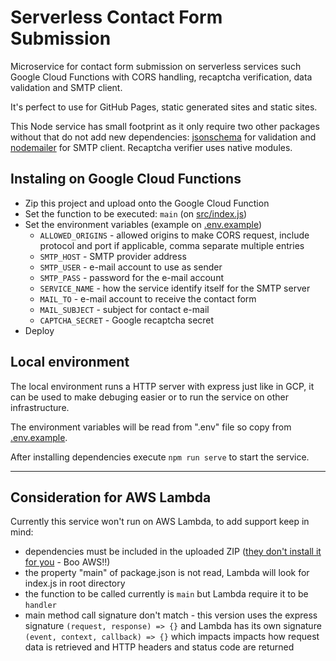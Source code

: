 # Serverless Contact Form Submission

Microservice for contact form submission on serverless services such Google Cloud Functions
with CORS handling, recaptcha verification, data validation and SMTP client.

It's perfect to use for GitHub Pages, static generated sites and static sites.

This Node service has small footprint as it only require two other packages without that do not
add new dependencies: [jsonschema][0] for validation and [nodemailer][1] for SMTP client.
Recaptcha verifier uses native modules.

## Instaling on Google Cloud Functions

- Zip this project and upload onto the Google Cloud Function
- Set the function to be executed: `main` (on [src/index.js](./src/index.js))
- Set the environment variables (example on [.env.example](./.env.example))
    - `ALLOWED_ORIGINS` - allowed origins to make CORS request, include
      protocol and port if applicable, comma separate multiple entries
    - `SMTP_HOST` - SMTP provider address
    - `SMTP_USER` - e-mail account to use as sender
    - `SMTP_PASS` - password for the e-mail account
    - `SERVICE_NAME` - how the service identify itself for the SMTP server
    - `MAIL_TO` - e-mail account to receive the contact form
    - `MAIL_SUBJECT` - subject for contact e-mail
    - `CAPTCHA_SECRET` - Google recaptcha secret
- Deploy

## Local environment

The local environment runs a HTTP server with express just like in GCP, it can be used to make
debuging easier or to run the service on other infrastructure.

The environment variables will be read from ".env" file so copy from [.env.example](./.env.example).

After installing dependencies execute `npm run serve` to start the service.

---

## Consideration for AWS Lambda

Currently this service won't run on AWS Lambda, to add support keep in mind:

- dependencies must be included in the uploaded ZIP ([they don't install it for you][2] - Boo AWS!!)
- the property "main" of package.json is not read, Lambda will look for index.js in root directory
- the function to be called currently is `main` but Lambda require it to be `handler`
- main method call signature don't match - this version uses the express signature
  `(request, response) => {}` and Lambda has its own signature `(event, context, callback) => {}`
  which impacts impacts how request data is retrieved and HTTP headers and status code are returned

[0]: https://www.npmjs.com/package/jsonschema
[1]: https://www.npmjs.com/package/nodemailer
[2]: https://docs.aws.amazon.com/lambda/latest/dg/nodejs-package.html#nodejs-package-dependencies
